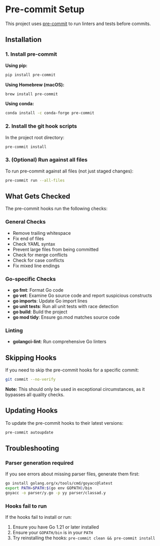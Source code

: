 # Pre-commit Setup

This project uses [pre-commit](https://pre-commit.com/) to run linters and tests before commits.

## Installation

### 1. Install pre-commit

**Using pip:**
```bash
pip install pre-commit
```

**Using Homebrew (macOS):**
```bash
brew install pre-commit
```

**Using conda:**
```bash
conda install -c conda-forge pre-commit
```

### 2. Install the git hook scripts

In the project root directory:
```bash
pre-commit install
```

### 3. (Optional) Run against all files

To run pre-commit against all files (not just staged changes):
```bash
pre-commit run --all-files
```

## What Gets Checked

The pre-commit hooks run the following checks:

### General Checks
- Remove trailing whitespace
- Fix end of files
- Check YAML syntax
- Prevent large files from being committed
- Check for merge conflicts
- Check for case conflicts
- Fix mixed line endings

### Go-specific Checks
- **go fmt**: Format Go code
- **go vet**: Examine Go source code and report suspicious constructs
- **go imports**: Update Go import lines
- **go unit tests**: Run all unit tests with race detection
- **go build**: Build the project
- **go mod tidy**: Ensure go.mod matches source code

### Linting
- **golangci-lint**: Run comprehensive Go linters

## Skipping Hooks

If you need to skip the pre-commit hooks for a specific commit:
```bash
git commit --no-verify
```

**Note:** This should only be used in exceptional circumstances, as it bypasses all quality checks.

## Updating Hooks

To update the pre-commit hooks to their latest versions:
```bash
pre-commit autoupdate
```

## Troubleshooting

### Parser generation required

If you see errors about missing parser files, generate them first:
```bash
go install golang.org/x/tools/cmd/goyacc@latest
export PATH=$PATH:$(go env GOPATH)/bin
goyacc -o parser/y.go -p yy parser/classad.y
```

### Hooks fail to run

If the hooks fail to install or run:
1. Ensure you have Go 1.21 or later installed
2. Ensure your `GOPATH/bin` is in your `PATH`
3. Try reinstalling the hooks: `pre-commit clean && pre-commit install`
